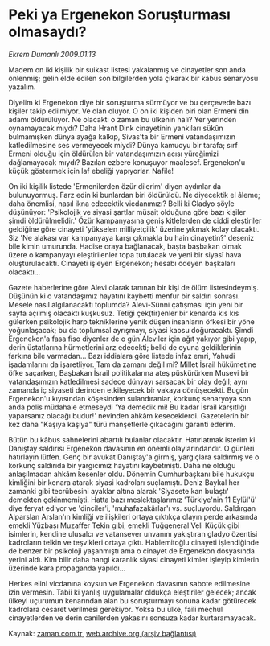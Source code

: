 # Peki ya Ergenekon Soruşturması olmasaydı?

*Ekrem Dumanlı 2009.01.13*

<tr><td class="metin" colspan="2" style="padding-top: 20px; padding-left: 5px; padding-right: 10px;">Madem on iki kişilik bir suikast listesi yakalanmış ve cinayetler son anda önlenmiş; gelin elde edilen son bilgilerden yola çıkarak bir kâbus senaryosu yazalım.</td></tr><tr><td class="metin" colspan="2" style="padding-top: 20px; padding-left: 5px; padding-right: 10px;"><p>Diyelim ki Ergenekon diye bir soruşturma sürmüyor ve bu çerçevede bazı kişiler takip edilmiyor. Ve olan oluyor. O on iki kişiden biri olan Ermeni din adamı öldürülüyor. Ne olacaktı o zaman bu ülkenin hali? Yer yerinden oynamayacak mıydı? Daha Hrant Dink cinayetinin yankıları sükûn bulmamışken dünya ayağa kalkıp, Sivas'ta bir Ermeni vatandaşımızın katledilmesine ses vermeyecek miydi? Dünya kamuoyu bir tarafa; sırf Ermeni olduğu için öldürülen bir vatandaşımızın acısı yüreğimizi dağlamayacak mıydı? Bazıları ezbere konuşuyor maalesef. Ergenekon'u küçük göstermek için laf ebeliği yapıyorlar. Nafile!
<p>On iki kişilik listede 'Ermenilerden özür dilerim' diyen aydınlar da bulunuyormuş. Farz edin ki bunlardan biri öldürüldü. Ne diyecektik el âleme; daha önemlisi, nasıl ikna edecektik vicdanımızı? Belli ki Gladyo şöyle düşünüyor: 'Psikolojik ve siyasi şartlar müsait olduğuna göre bazı kişiler şimdi öldürülmelidir.' Özür kampanyasına geniş kitlelerden de ciddi eleştiriler geldiğine göre cinayeti 'yükselen milliyetçilik' üzerine yıkmak kolay olacaktı. Siz 'Ne alakası var kampanyaya karşı çıkmakla bu hain cinayetin?' deseniz bile kimin umurunda. Hadise oraya bağlanacak, başta başbakan olmak üzere o kampanyayı eleştirilenler topa tutulacak ve yeni bir siyasî hava oluşturulacaktı. Cinayeti işleyen Ergenekon; hesabı ödeyen başkaları olacaktı...
<p>Gazete haberlerine göre Alevi olarak tanınan bir kişi de ölüm listesindeymiş. Düşünün ki o vatandaşımız hayatını kaybetti menfur bir saldırı sonrası. Mesele nasıl algılanacaktı toplumda? Alevi-Sünni çatışması için yeni bir sayfa açılmış olacaktı kuşkusuz. Tetiği çek(tir)enler bir kenarda kıs kıs gülerken psikolojik harp tekniklerine yenik düşen insanların öfkesi bir yöne yoğunlaşacak; bu da toplumsal ayrışmayı, siyasi kaosu doğuracaktı. Şimdi Ergenekon'a fasa fiso diyenler de o gün Aleviler için ağıt yakıyor gibi yapıp, derin üstatlarına hürmetlerini arz edecekti; belki de oyuna geldiklerinin farkına bile varmadan... Bazı iddialara göre listede infaz emri, Yahudi işadamlarını da işaretliyor. Tam da zamanı değil mi? Millet İsrail hükümetine öfke saçarken, Başbakan İsrail politikalarına ateş püskürürken Musevi bir vatandaşımızın katledilmesi sadece dünyayı sarsacak bir olay değil; aynı zamanda iç siyaseti derinden etkileyecek bir vakaya dönüşecekti. Bugün Ergenekon'u kıyısından köşesinden sulandıranlar, korkunç senaryoya son anda polis müdahale etmeseydi 'Ya demedik mi! Bu kadar İsrail karşıtlığı yaparsanız olacağı budur!' nevinden ahkâm keseceklerdi. Gazetelerin bir kez daha "Kaşıya kaşıya" türü manşetlerle çıkacağını garanti ederim.
<p>Bütün bu kâbus sahnelerini abartılı bulanlar olacaktır. Hatırlatmak isterim ki Danıştay saldırısı Ergenekon davasının en önemli olaylarındandır. O günleri hatırlayın lütfen. Genç bir avukat Danıştay'a girmiş, yargıçlara saldırmış ve o korkunç saldırıda bir yargıcımız hayatını kaybetmişti. Daha ne olduğu anlaşılmadan ahkâm kesenler oldu. Dönemin Cumhurbaşkanı bile hukukçu kimliğini bir kenara atarak siyasi kadroları suçlamıştı. Deniz Baykal her zamanki gibi tecrübesini ayaklar altına alarak 'Siyasete kan bulaştı' demekten çekinmemişti. Hatta bazı meslektaşlarımız 'Türkiye'nin 11 Eylül'ü' diye feryat ediyor ve 'dinciler'i, 'muhafazakârlar'ı vs. suçluyordu. Saldırgan Alparslan Arslan'ın kimliği ve ilişkileri ortaya çıktıkça olayın perde arkasında emekli Yüzbaşı Muzaffer Tekin gibi, emekli Tuğgeneral Veli Küçük gibi isimlerin, kendine ulusalcı ve vatansever unvanını yakıştıran gladyo özentisi kadroların telkin ve teşvikleri ortaya çıktı. Hablemitoğlu cinayeti işlendiğinde de benzer bir psikoloji yaşanmıştı ama o cinayet de Ergenekon dosyasında yerini aldı. Kim bilir daha hangi karanlık siyasi cinayeti kimler işleyip kimlerin üzerinde kara propaganda yapıldı...
<p>Herkes elini vicdanına koysun ve Ergenekon davasının sabote edilmesine izin vermesin. Tabii ki yanlış uygulamalar oldukça eleştiriler gelecek; ancak ülkeyi uçurumun kenarından alan bu soruşturmayı sonuna kadar götürecek kadrolara cesaret verilmesi gerekiyor. Yoksa bu ülke, faili meçhul cinayetlerden ve derin canilerden yakasını sonsuza kadar kurtaramayacak. <br/></p></p></p></p></p></td></tr>

Kaynak: [zaman.com.tr](http://zaman.com.tr/yazar.do?yazino=802943), [web.archive.org (arşiv bağlantısı)](http://web.archive.org/web/20090122153045/http://zaman.com.tr:80/yazar.do?yazino=802943)
